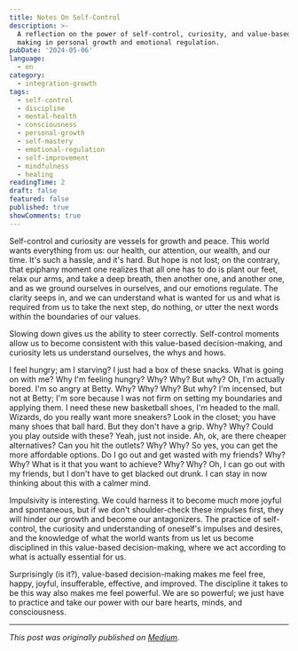 ```yaml
---
title: Notes On Self-Control
description: >-
  A reflection on the power of self-control, curiosity, and value-based decision
  making in personal growth and emotional regulation.
pubDate: '2024-05-06'
language:
  - en
category:
  - integration-growth
tags:
  - self-control
  - discipline
  - mental-health
  - consciousness
  - personal-growth
  - self-mastery
  - emotional-regulation
  - self-improvement
  - mindfulness
  - healing
readingTime: 2
draft: false
featured: false
published: true
showComments: true
---
```


Self-control and curiosity are vessels for growth and peace. This world wants everything from us: our health, our attention, our wealth, and our time. It's such a hassle, and it's hard.
But hope is not lost; on the contrary, that epiphany moment one realizes that all one has to do is plant our feet, relax our arms, and take a deep breath, then another one, and another one, and as we ground ourselves in ourselves, and our emotions regulate. The clarity seeps in, and we can understand what is wanted for us and what is required from us to take the next step, do nothing, or utter the next words within the boundaries of our values.

Slowing down gives us the ability to steer correctly. Self-control moments allow us to become consistent with this value-based decision-making, and curiosity lets us understand ourselves, the whys and hows.

I feel hungry; am I starving? I just had a box of these snacks. What is going on with me? Why I'm feeling hungry? Why? Why? But why? Oh, I'm actually bored. I'm so angry at Betty. Why? Why? Why? But why? I'm incensed, but not at Betty; I'm sore because I was not firm on setting my boundaries and applying them. I need these new basketball shoes, I'm headed to the mall. Wizards, do you really want more sneakers? Look in the closet; you have many shoes that ball hard. But they don't have a grip. Why? Why? Could you play outside with these? Yeah, just not inside. Ah, ok, are there cheaper alternatives? Can you hit the outlets? Why? Why? So yes, you can get the more affordable options. Do I go out and get wasted with my friends? Why? Why? What is it that you want to achieve? Why? Why? Oh, I can go out with my friends, but I don't have to get blacked out drunk. I can stay in now thinking about this with a calmer mind.

Impulsivity is interesting. We could harness it to become much more joyful and spontaneous, but if we don't shoulder-check these impulses first, they will hinder our growth and become our antagonizers. The practice of self-control, the curiosity and understanding of oneself's impulses and desires, and the knowledge of what the world wants from us let us become disciplined in this value-based decision-making, where we act according to what is actually essential for us.

Surprisingly (is it?), value-based decision-making makes me feel free, happy, joyful, insufferable, effective, and improved. The discipline it takes to be this way also makes me feel powerful. We are so powerful; we just have to practice and take our power with our bare hearts, minds, and consciousness.

---

_This post was originally published on [Medium](https://medium.com/@wizards777/notes-on-self-control-48f01e1f21ff)._
